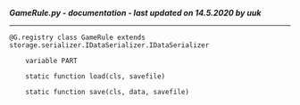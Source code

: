 ***GameRule.py - documentation - last updated on 14.5.2020 by uuk***
___

    @G.registry class GameRule extends storage.serializer.IDataSerializer.IDataSerializer

        variable PART

        static function load(cls, savefile)

        static function save(cls, data, savefile)